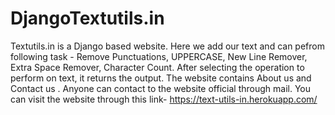 # DjangoTextutils.in
Textutils.in is a Django based website. Here we add our text and can pefrom following task - Remove Punctuations, UPPERCASE, New Line Remover, Extra Space Remover, Character Count.
After selecting the operation to perform on text, it returns the output. The website contains About us and Contact us . Anyone can contact to the website official through mail. 
You can visit the website through this link- https://text-utils-in.herokuapp.com/
